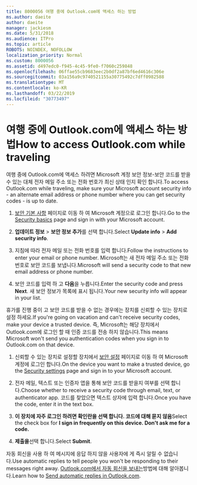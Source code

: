 ```yaml
---
title: 8000056 여행 중에 Outlook.com에 액세스 하는 방법
ms.author: daeite
author: daeite
manager: jackiesm
ms.date: 5/31/2018
ms.audience: ITPro
ms.topic: article
ROBOTS: NOINDEX, NOFOLLOW
localization_priority: Normal
ms.custom: 8000056
ms.assetid: d497edc0-f945-4c45-9fe0-f7060c259848
ms.openlocfilehash: 06ffae55cb9683eec2b0df2a87bf6ed4616c306e
ms.sourcegitcommit: 03a156a9c9740521155a30775492c7dff0982588
ms.translationtype: MT
ms.contentlocale: ko-KR
ms.lasthandoff: 03/22/2019
ms.locfileid: "30773497"
---
```

# <a name="how-to-access-outlookcom-while-traveling"></a><span data-ttu-id="e0f1b-102">여행 중에 Outlook.com에 액세스 하는 방법</span><span class="sxs-lookup"><span data-stu-id="e0f1b-102">How to access Outlook.com while traveling</span></span>

<span data-ttu-id="e0f1b-103">여행 중에 Outlook.com에 액세스 하려면 Microsoft 계정 보안 정보-보안 코드를 받을 수 있는 대체 전자 메일 주소 또는 전화 번호가 최신 상태 인지 확인 합니다.</span><span class="sxs-lookup"><span data-stu-id="e0f1b-103">To access Outlook.com while traveling, make sure your Microsoft account security info - an alternate email address or phone number where you can get security codes - is up to date.</span></span>
  
1. <span data-ttu-id="e0f1b-104">[보안 기본 사항](https://go.microsoft.com/fwlink/p/?linkid=842325) 페이지로 이동 하 여 Microsoft 계정으로 로그인 합니다.</span><span class="sxs-lookup"><span data-stu-id="e0f1b-104">Go to the [Security basics](https://go.microsoft.com/fwlink/p/?linkid=842325) page and sign in with your Microsoft account.</span></span> 
    
2. <span data-ttu-id="e0f1b-105">**업데이트 정보** \> **보안 정보 추가**를 선택 합니다.</span><span class="sxs-lookup"><span data-stu-id="e0f1b-105">Select **Update info** \> **Add security info**.</span></span> 
    
3. <span data-ttu-id="e0f1b-106">지침에 따라 전자 메일 또는 전화 번호를 입력 합니다.</span><span class="sxs-lookup"><span data-stu-id="e0f1b-106">Follow the instructions to enter your email or phone number.</span></span> <span data-ttu-id="e0f1b-107">Microsoft는 새 전자 메일 주소 또는 전화 번호로 보안 코드를 보냅니다.</span><span class="sxs-lookup"><span data-stu-id="e0f1b-107">Microsoft will send a security code to that new email address or phone number.</span></span>
    
4. <span data-ttu-id="e0f1b-108">보안 코드를 입력 하 고 **다음**을 누릅니다.</span><span class="sxs-lookup"><span data-stu-id="e0f1b-108">Enter the security code and press **Next**.</span></span> <span data-ttu-id="e0f1b-109">새 보안 정보가 목록에 표시 됩니다.</span><span class="sxs-lookup"><span data-stu-id="e0f1b-109">Your new security info will appear in your list.</span></span> 
    
<span data-ttu-id="e0f1b-110">휴가를 진행 중이 고 보안 코드를 받을 수 없는 경우에는 장치를 신뢰할 수 있는 장치로 설정 하세요.</span><span class="sxs-lookup"><span data-stu-id="e0f1b-110">If you're going on vacation and can't receive security codes, make your device a trusted device.</span></span> <span data-ttu-id="e0f1b-111">즉, Microsoft는 해당 장치에서 Outlook.com에 로그인 할 때 인증 코드를 전송 하지 않습니다.</span><span class="sxs-lookup"><span data-stu-id="e0f1b-111">This means Microsoft won't send you authentication codes when you sign in to Outlook.com on that device.</span></span>
  
1. <span data-ttu-id="e0f1b-112">신뢰할 수 있는 장치로 설정할 장치에서 [보안 설정](https://go.microsoft.com/fwlink/p/?linkid=2002000&amp;clcid=0x409) 페이지로 이동 하 여 Microsoft 계정에 로그인 합니다.</span><span class="sxs-lookup"><span data-stu-id="e0f1b-112">On the device you want to make a trusted device, go the [Security settings](https://go.microsoft.com/fwlink/p/?linkid=2002000&amp;clcid=0x409) page and sign in to your Microsoft account.</span></span> 
    
2. <span data-ttu-id="e0f1b-113">전자 메일, 텍스트 또는 인증자 앱을 통해 보안 코드를 받을지 여부를 선택 합니다.</span><span class="sxs-lookup"><span data-stu-id="e0f1b-113">Choose whether to receive a security code through email, text, or authenticator app.</span></span> <span data-ttu-id="e0f1b-114">코드를 찾았으면 텍스트 상자에 입력 합니다.</span><span class="sxs-lookup"><span data-stu-id="e0f1b-114">Once you have the code, enter it in the text box.</span></span>
    
3. <span data-ttu-id="e0f1b-115">**이 장치에 자주 로그인 하려면 확인란을 선택 합니다. 코드에 대해 묻지 않음**</span><span class="sxs-lookup"><span data-stu-id="e0f1b-115">Select the check box for **I sign in frequently on this device. Don't ask me for a code.**</span></span>
    
4. <span data-ttu-id="e0f1b-116">**제출을**선택 합니다.</span><span class="sxs-lookup"><span data-stu-id="e0f1b-116">Select **Submit**.</span></span> 
    
<span data-ttu-id="e0f1b-117">자동 회신을 사용 하 여 메시지에 응답 하지 않을 사용자에 게 즉시 알릴 수 없습니다.</span><span class="sxs-lookup"><span data-stu-id="e0f1b-117">Use automatic replies to tell people you won't be responding to their messages right away.</span></span> <span data-ttu-id="e0f1b-118">[Outlook.com에서 자동 회신을 보내는](https://go.microsoft.com/fwlink/p/?linkid=2002100&amp;clcid=0x409)방법에 대해 알아봅니다.</span><span class="sxs-lookup"><span data-stu-id="e0f1b-118">Learn how to [Send automatic replies in Outlook.com](https://go.microsoft.com/fwlink/p/?linkid=2002100&amp;clcid=0x409).</span></span>
  

